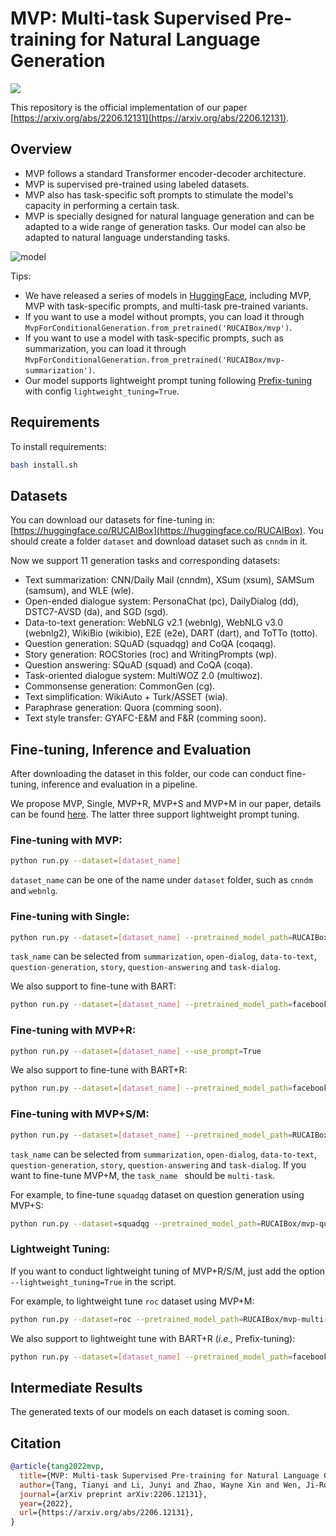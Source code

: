 # MVP: Multi-task Supervised Pre-training for Natural Language Generation

<p>
<a href="https://console.tiyaro.ai/explore/RUCAIBox-mvp-3259358"> <img src="https://tiyaro-public-docs.s3.us-west-2.amazonaws.com/assets/try_on_tiyaro_badge.svg"></a>
</p>

This repository is the official implementation of our paper [https://arxiv.org/abs/2206.12131](https://arxiv.org/abs/2206.12131).

## Overview

- MVP follows a standard Transformer encoder-decoder architecture.
- MVP is supervised pre-trained using labeled datasets.
- MVP also has task-specific soft prompts to stimulate the model's capacity in performing a certain task.
- MVP is specially designed for natural language generation and can be adapted to a wide range of generation tasks. Our model can also be adapted to natural language understanding tasks.

![model](model.jpg)

Tips:

- We have released a series of models in [HuggingFace](https://huggingface.co/models?filter=mvp), including MVP, MVP with task-specific prompts, and multi-task pre-trained variants.
- If you want to use a model without prompts, you can load it through `MvpForConditionalGeneration.from_pretrained('RUCAIBox/mvp')`.
- If you want to use a model with task-specific prompts, such as summarization, you can load it through `MvpForConditionalGeneration.from_pretrained('RUCAIBox/mvp-summarization')`.
- Our model supports lightweight prompt tuning following [Prefix-tuning](https://arxiv.org/abs/2101.00190) with config `lightweight_tuning=True`.

## Requirements

To install requirements:

```bash
bash install.sh
```

## Datasets

You can download our datasets for fine-tuning in: [https://huggingface.co/RUCAIBox](https://huggingface.co/RUCAIBox). You should create a folder `dataset` and download dataset such as `cnndm` in it.

Now we support 11 generation tasks and corresponding datasets:
- Text summarization: CNN/Daily Mail (cnndm), XSum (xsum), SAMSum (samsum), and WLE (wle).
- Open-ended dialogue system: PersonaChat (pc), DailyDialog (dd), DSTC7-AVSD (da), and SGD (sgd).
- Data-to-text generation: WebNLG v2.1 (webnlg), WebNLG v3.0 (webnlg2), WikiBio (wikibio), E2E (e2e), DART (dart), and ToTTo (totto).
- Question generation: SQuAD (squadqg) and CoQA (coqaqg).
- Story generation: ROCStories (roc) and WritingPrompts (wp).
- Question answering: SQuAD (squad) and CoQA (coqa).
- Task-oriented dialogue system: MultiWOZ 2.0 (multiwoz).
- Commonsense generation: CommonGen (cg).
- Text simplification: WikiAuto + Turk/ASSET (wia).
- Paraphrase generation: Quora (comming soon).
- Text style transfer: GYAFC-E&M and F&R (comming soon).

## Fine-tuning, Inference and Evaluation

After downloading the dataset in this folder, our code can conduct fine-tuning, inference and evaluation in a pipeline.

We propose MVP, Single, MVP+R, MVP+S and MVP+M in our paper, details can be found [here](https://arxiv.org/abs/2206.12131). The latter three support lightweight prompt tuning.

### Fine-tuning with MVP:

```bash
python run.py --dataset=[dataset_name]
```

`dataset_name` can be one of the name under `dataset` folder, such as `cnndm` and `webnlg`.

### Fine-tuning with Single:

```bash
python run.py --dataset=[dataset_name] --pretrained_model_path=RUCAIBox/mtl-[task_name]
```

`task_name` can be selected from `summarization`, `open-dialog`, `data-to-text`, `question-generation`, `story`, `question-answering` and `task-dialog`.

We also support to fine-tune with BART:

```bash
python run.py --dataset=[dataset_name] --pretrained_model_path=facebook/bart-large
```

### Fine-tuning with MVP+R:

```bash
python run.py --dataset=[dataset_name] --use_prompt=True
```

We also support to fine-tune with BART+R:

```bash
python run.py --dataset=[dataset_name] --pretrained_model_path=facebook/bart-large --use_prompt=True
```

### Fine-tuning with MVP+S/M:

```bash
python run.py --dataset=[dataset_name] --pretrained_model_path=RUCAIBox/mvp-[task_name]
```

`task_name` can be selected from `summarization`, `open-dialog`, `data-to-text`, `question-generation`, `story`, `question-answering` and `task-dialog`. If you want to fine-tune MVP+M, the `task_name ` should be `multi-task`.

For example, to fine-tune `squadqg` dataset on question generation using MVP+S:

```bash
python run.py --dataset=squadqg --pretrained_model_path=RUCAIBox/mvp-question-generation
```

### Lightweight Tuning:

If you want to conduct lightweight tuning of MVP+R/S/M, just add the option `--lightweight_tuning=True` in the script.

For example, to lightweight tune `roc` dataset using MVP+M:

```bash
python run.py --dataset=roc --pretrained_model_path=RUCAIBox/mvp-multi-task --use_prompt=True --lightweight_tuning=True
```

We also support to lightweight tune with BART+R (*i.e.,* Prefix-tuning):

```bash
python run.py --dataset=[dataset_name] --pretrained_model_path=facebook/bart-large --use_prompt=True --lightweight_tuning=True
```

## Intermediate Results
The generated texts of our models on each dataset is coming soon.

## Citation
```bibtex
@article{tang2022mvp,
  title={MVP: Multi-task Supervised Pre-training for Natural Language Generation},
  author={Tang, Tianyi and Li, Junyi and Zhao, Wayne Xin and Wen, Ji-Rong},
  journal={arXiv preprint arXiv:2206.12131},
  year={2022},
  url={https://arxiv.org/abs/2206.12131},
}
```

